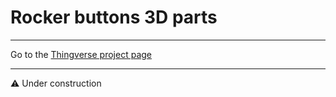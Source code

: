 # Rocker buttons 3D parts

<hr>
Go to the <a href="https://www.thingiverse.com/thing:4923429">Thingverse project page</a>
<hr>
⚠️ Under construction
